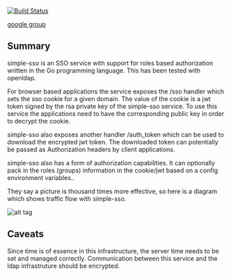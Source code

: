 [![Build Status](https://travis-ci.org/samitpal/simple-sso.svg?branch=master)](https://travis-ci.org/samipal/simple-sso)

[google group](https://groups.google.com/forum/#!forum/simple-sso)

Summary
------------------
simple-sso is an SSO service with support for roles based authorization written in the Go programming language. This has been tested with openldap.

For browser based applications the service exposes the /sso handler which sets the sso cookie for a given domain. The value of the cookie is a
jwt token signed by the rsa private key of the simple-sso service. To use this service the applications need to have the corresponding public key in order to
decrypt the cookie. 

simple-sso also exposes another handler /auth_token which can be used to download the encrypted jwt token. The downloaded token can potentially be
passed as Authorization headers by client applications.

simple-sso also has a form of authorization capabilities. It can optionally pack in the roles (groups) information in the cookie/jwt based on a config environment variables..

They say a picture is thousand times more effective, so here is a diagram which shows traffic flow with simple-sso.

![alt tag](https://docs.google.com/drawings/d/1blQbqjT4lb0nu_lX-WO2OaQPvhg5I2pF0LvPZnQ9ywA/pub?w=960&h=720)

Caveats
------------------
Since time is of essence in this infrastructure, the server time needs to be set and managed correctly.
Communication between this service and the ldap infrastruture should be encrypted.